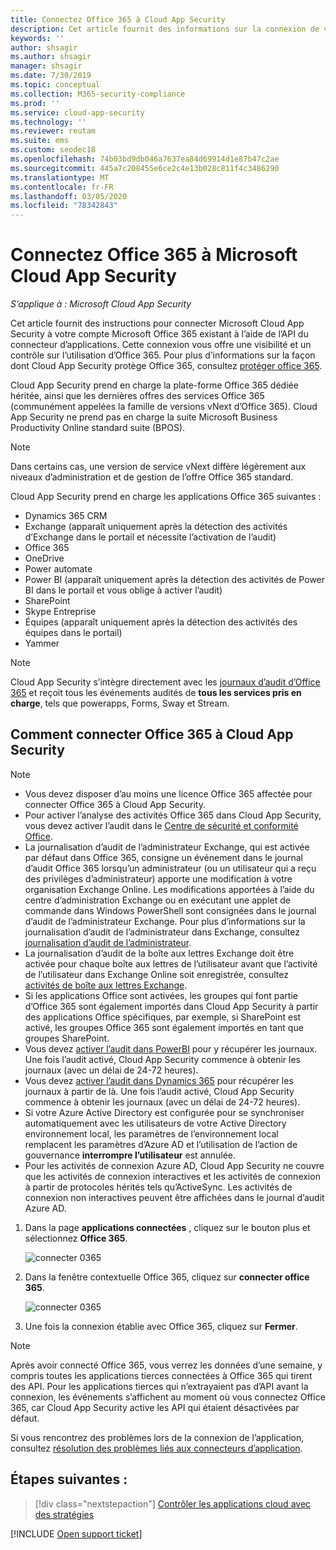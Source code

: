 ```yaml
---
title: Connectez Office 365 à Cloud App Security
description: Cet article fournit des informations sur la connexion de votre Office 365 à Cloud App Security à l’aide du connecteur API pour la visibilité et le contrôle de l’utilisation.
keywords: ''
author: shsagir
ms.author: shsagir
manager: shsagir
ms.date: 7/30/2019
ms.topic: conceptual
ms.collection: M365-security-compliance
ms.prod: ''
ms.service: cloud-app-security
ms.technology: ''
ms.reviewer: reutam
ms.suite: ems
ms.custom: seodec18
ms.openlocfilehash: 74b03bd9db046a7637ea84d69914d1e87b47c2ae
ms.sourcegitcommit: 445a7c208455e6ce2c4e13b028c811f4c3486290
ms.translationtype: MT
ms.contentlocale: fr-FR
ms.lasthandoff: 03/05/2020
ms.locfileid: "78342843"
---
```

# <a name="connect-office-365-to-microsoft-cloud-app-security"></a>Connectez Office 365 à Microsoft Cloud App Security

*S’applique à : Microsoft Cloud App Security*

Cet article fournit des instructions pour connecter Microsoft Cloud App Security à votre compte Microsoft Office 365 existant à l’aide de l’API du connecteur d’applications. Cette connexion vous offre une visibilité et un contrôle sur l’utilisation d’Office 365. Pour plus d’informations sur la façon dont Cloud App Security protège Office 365, consultez [protéger office 365](protect-office-365.md).
  
Cloud App Security prend en charge la plate-forme Office 365 dédiée héritée, ainsi que les dernières offres des services Office 365 (communément appelées la famille de versions vNext d’Office 365).  Cloud App Security ne prend pas en charge la suite Microsoft Business Productivity Online standard suite (BPOS).

> [!NOTE]
> Dans certains cas, une version de service vNext diffère légèrement aux niveaux d’administration et de gestion de l’offre Office 365 standard.

Cloud App Security prend en charge les applications Office 365 suivantes :

- Dynamics 365 CRM
- Exchange (apparaît uniquement après la détection des activités d’Exchange dans le portail et nécessite l’activation de l’audit)
- Office 365
- OneDrive
- Power automate
- Power BI (apparaît uniquement après la détection des activités de Power BI dans le portail et vous oblige à activer l’audit)
- SharePoint
- Skype Entreprise
- Équipes (apparaît uniquement après la détection des activités des équipes dans le portail)
- Yammer

> [!NOTE]
> Cloud App Security s’intègre directement avec les [journaux d’audit d’Office 365](https://docs.microsoft.com/microsoft-365/compliance/detailed-properties-in-the-office-365-audit-log?view=o365-worldwide) et reçoit tous les événements audités de **tous les services pris en charge**, tels que powerapps, Forms, Sway et Stream.

## <a name="how-to-connect-office-365-to-cloud-app-security"></a>Comment connecter Office 365 à Cloud App Security  

> [!NOTE]
>
>- Vous devez disposer d’au moins une licence Office 365 affectée pour connecter Office 365 à Cloud App Security.
>- Pour activer l’analyse des activités Office 365 dans Cloud App Security, vous devez activer l’audit dans le [Centre de sécurité et conformité Office](https://support.microsoft.com/help/4026501/office-auditing-in-office-365-for-admins).
>- La journalisation d’audit de l’administrateur Exchange, qui est activée par défaut dans Office 365, consigne un événement dans le journal d’audit Office 365 lorsqu’un administrateur (ou un utilisateur qui a reçu des privilèges d’administrateur) apporte une modification à votre organisation Exchange Online. Les modifications apportées à l’aide du centre d’administration Exchange ou en exécutant une applet de commande dans Windows PowerShell sont consignées dans le journal d’audit de l’administrateur Exchange. Pour plus d’informations sur la journalisation d’audit de l’administrateur dans Exchange, consultez [journalisation d’audit de l’administrateur](https://docs.microsoft.com/exchange/security-and-compliance/exchange-auditing-reports/view-administrator-audit-log).
>- La journalisation d’audit de la boîte aux lettres Exchange doit être activée pour chaque boîte aux lettres de l’utilisateur avant que l’activité de l’utilisateur dans Exchange Online soit enregistrée, consultez [activités de boîte aux lettres Exchange](https://support.office.com/article/Search-the-audit-log-in-the-Office-365-Security-Compliance-Center-0d4d0f35-390b-4518-800e-0c7ec95e946c).
>- Si les applications Office sont activées, les groupes qui font partie d’Office 365 sont également importés dans Cloud App Security à partir des applications Office spécifiques, par exemple, si SharePoint est activé, les groupes Office 365 sont également importés en tant que groupes SharePoint.
>- Vous devez [activer l’audit dans PowerBI](https://powerbi.microsoft.com/documentation/powerbi-admin-auditing/) pour y récupérer les journaux. Une fois l’audit activé, Cloud App Security commence à obtenir les journaux (avec un délai de 24-72 heures).
>- Vous devez [activer l’audit dans Dynamics 365](https://docs.microsoft.com/dynamics365/customer-engagement/admin/enable-use-comprehensive-auditing#enable-auditing) pour récupérer les journaux à partir de là. Une fois l’audit activé, Cloud App Security commence à obtenir les journaux (avec un délai de 24-72 heures).
>- Si votre Azure Active Directory est configurée pour se synchroniser automatiquement avec les utilisateurs de votre Active Directory environnement local, les paramètres de l’environnement local remplacent les paramètres d’Azure AD et l’utilisation de l’action de gouvernance **interrompre l’utilisateur** est annulée.
>- Pour les activités de connexion Azure AD, Cloud App Security ne couvre que les activités de connexion interactives et les activités de connexion à partir de protocoles hérités tels qu’ActiveSync. Les activités de connexion non interactives peuvent être affichées dans le journal d’audit Azure AD.

1. Dans la page **applications connectées** , cliquez sur le bouton plus et sélectionnez **Office 365**.

    ![connecter 0365](media/connect-0365.png)

2. Dans la fenêtre contextuelle Office 365, cliquez sur **connecter office 365**.

    ![connecter 0365](media/office-connect.png)

3. Une fois la connexion établie avec Office 365, cliquez sur **Fermer**.

> [!NOTE]
> Après avoir connecté Office 365, vous verrez les données d’une semaine, y compris toutes les applications tierces connectées à Office 365 qui tirent des API. Pour les applications tierces qui n’extrayaient pas d’API avant la connexion, les événements s’affichent au moment où vous connectez Office 365, car Cloud App Security active les API qui étaient désactivées par défaut.

Si vous rencontrez des problèmes lors de la connexion de l’application, consultez [résolution des problèmes liés aux connecteurs d’application](troubleshooting-api-connectors-using-error-messages.md).

## <a name="next-steps"></a>Étapes suivantes :

> [!div class="nextstepaction"]
> [Contrôler les applications cloud avec des stratégies](control-cloud-apps-with-policies.md)

[!INCLUDE [Open support ticket](includes/support.md)]

